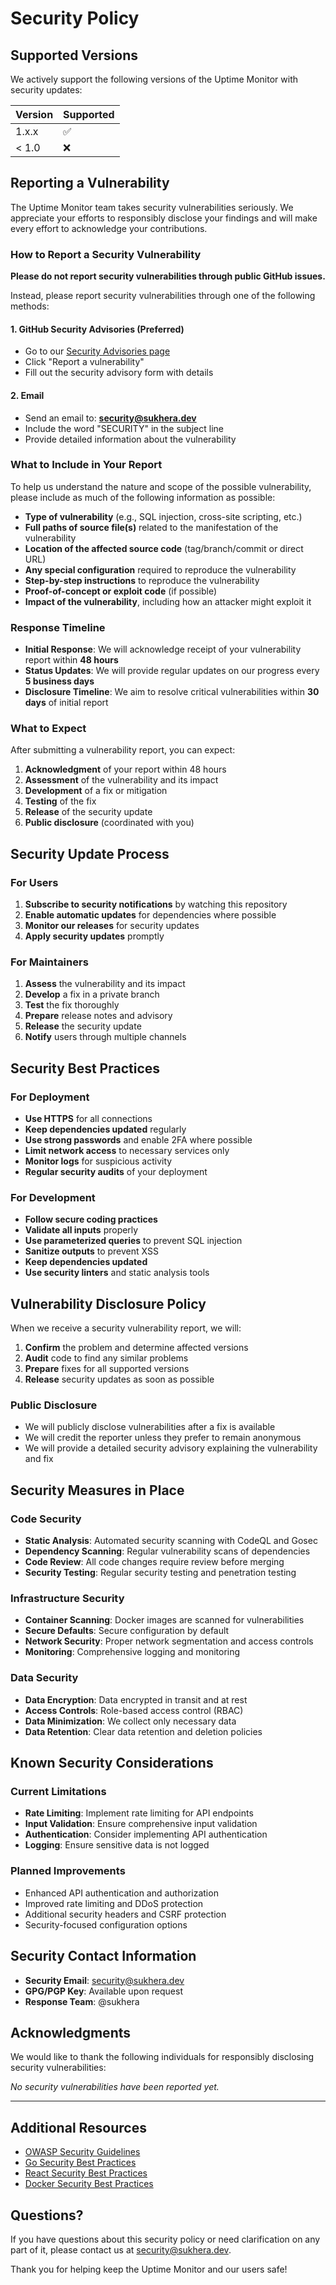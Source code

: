 # Security Policy

## Supported Versions

We actively support the following versions of the Uptime Monitor with security updates:

| Version | Supported          |
| ------- | ------------------ |
| 1.x.x   | :white_check_mark: |
| < 1.0   | :x:                |

## Reporting a Vulnerability

The Uptime Monitor team takes security vulnerabilities seriously. We appreciate your efforts to responsibly disclose your findings and will make every effort to acknowledge your contributions.

### How to Report a Security Vulnerability

**Please do not report security vulnerabilities through public GitHub issues.**

Instead, please report security vulnerabilities through one of the following methods:

#### 1. GitHub Security Advisories (Preferred)
- Go to our [Security Advisories page](https://github.com/sukhera/uptime-monitor/security/advisories)
- Click "Report a vulnerability"
- Fill out the security advisory form with details

#### 2. Email
- Send an email to: **security@sukhera.dev**
- Include the word "SECURITY" in the subject line
- Provide detailed information about the vulnerability

### What to Include in Your Report

To help us understand the nature and scope of the possible vulnerability, please include as much of the following information as possible:

- **Type of vulnerability** (e.g., SQL injection, cross-site scripting, etc.)
- **Full paths of source file(s)** related to the manifestation of the vulnerability
- **Location of the affected source code** (tag/branch/commit or direct URL)
- **Any special configuration** required to reproduce the vulnerability
- **Step-by-step instructions** to reproduce the vulnerability
- **Proof-of-concept or exploit code** (if possible)
- **Impact of the vulnerability**, including how an attacker might exploit it

### Response Timeline

- **Initial Response**: We will acknowledge receipt of your vulnerability report within **48 hours**
- **Status Updates**: We will provide regular updates on our progress every **5 business days**
- **Disclosure Timeline**: We aim to resolve critical vulnerabilities within **30 days** of initial report

### What to Expect

After submitting a vulnerability report, you can expect:

1. **Acknowledgment** of your report within 48 hours
2. **Assessment** of the vulnerability and its impact
3. **Development** of a fix or mitigation
4. **Testing** of the fix
5. **Release** of the security update
6. **Public disclosure** (coordinated with you)

## Security Update Process

### For Users

1. **Subscribe to security notifications** by watching this repository
2. **Enable automatic updates** for dependencies where possible
3. **Monitor our releases** for security updates
4. **Apply security updates** promptly

### For Maintainers

1. **Assess** the vulnerability and its impact
2. **Develop** a fix in a private branch
3. **Test** the fix thoroughly
4. **Prepare** release notes and advisory
5. **Release** the security update
6. **Notify** users through multiple channels

## Security Best Practices

### For Deployment

- **Use HTTPS** for all connections
- **Keep dependencies updated** regularly
- **Use strong passwords** and enable 2FA where possible
- **Limit network access** to necessary services only
- **Monitor logs** for suspicious activity
- **Regular security audits** of your deployment

### For Development

- **Follow secure coding practices**
- **Validate all inputs** properly
- **Use parameterized queries** to prevent SQL injection
- **Sanitize outputs** to prevent XSS
- **Keep dependencies updated**
- **Use security linters** and static analysis tools

## Vulnerability Disclosure Policy

When we receive a security vulnerability report, we will:

1. **Confirm** the problem and determine affected versions
2. **Audit** code to find any similar problems
3. **Prepare** fixes for all supported versions
4. **Release** security updates as soon as possible

### Public Disclosure

- We will publicly disclose vulnerabilities after a fix is available
- We will credit the reporter unless they prefer to remain anonymous
- We will provide a detailed security advisory explaining the vulnerability and fix

## Security Measures in Place

### Code Security

- **Static Analysis**: Automated security scanning with CodeQL and Gosec
- **Dependency Scanning**: Regular vulnerability scans of dependencies
- **Code Review**: All code changes require review before merging
- **Security Testing**: Regular security testing and penetration testing

### Infrastructure Security

- **Container Scanning**: Docker images are scanned for vulnerabilities
- **Secure Defaults**: Secure configuration by default
- **Network Security**: Proper network segmentation and access controls
- **Monitoring**: Comprehensive logging and monitoring

### Data Security

- **Data Encryption**: Data encrypted in transit and at rest
- **Access Controls**: Role-based access control (RBAC)
- **Data Minimization**: We collect only necessary data
- **Data Retention**: Clear data retention and deletion policies

## Known Security Considerations

### Current Limitations

- **Rate Limiting**: Implement rate limiting for API endpoints
- **Input Validation**: Ensure comprehensive input validation
- **Authentication**: Consider implementing API authentication
- **Logging**: Ensure sensitive data is not logged

### Planned Improvements

- Enhanced API authentication and authorization
- Improved rate limiting and DDoS protection
- Additional security headers and CSRF protection
- Security-focused configuration options

## Security Contact Information

- **Security Email**: security@sukhera.dev
- **GPG/PGP Key**: Available upon request
- **Response Team**: @sukhera

## Acknowledgments

We would like to thank the following individuals for responsibly disclosing security vulnerabilities:

<!-- List of security researchers and contributors will be added here -->

*No security vulnerabilities have been reported yet.*

---

## Additional Resources

- [OWASP Security Guidelines](https://owasp.org/)
- [Go Security Best Practices](https://golang.org/doc/security)
- [React Security Best Practices](https://blog.logrocket.com/security-best-practices-react-apps/)
- [Docker Security Best Practices](https://docs.docker.com/engine/security/)

## Questions?

If you have questions about this security policy or need clarification on any part of it, please contact us at security@sukhera.dev.

Thank you for helping keep the Uptime Monitor and our users safe!